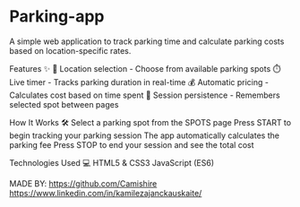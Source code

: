 # Parking-app
A simple web application to track parking time and calculate parking costs based on location-specific rates.

Features ✨
📍 Location selection - Choose from available parking spots
⏱️ Live timer - Tracks parking duration in real-time
💰 Automatic pricing - Calculates cost based on time spent
🔄 Session persistence - Remembers selected spot between pages

How It Works 🛠️
Select a parking spot from the SPOTS page
Press START to begin tracking your parking session
The app automatically calculates the parking fee
Press STOP to end your session and see the total cost

Technologies Used 💻
HTML5 & CSS3
JavaScript (ES6)

MADE BY:
https://github.com/Camishire
https://www.linkedin.com/in/kamilezajanckauskaite/
